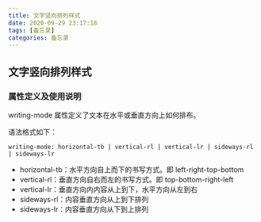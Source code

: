 ```yaml
---
title: 文字竖向排列样式
date: 2020-09-29 23:17:18
tags: [备忘录]
categories: 备忘录
---
```


## 文字竖向排列样式

### 属性定义及使用说明

writing-mode 属性定义了文本在水平或垂直方向上如何排布。

语法格式如下：

```
writing-mode: horizontal-tb | vertical-rl | vertical-lr | sideways-rl | sideways-lr
```

- horizontal-tb：水平方向自上而下的书写方式。即 left-right-top-bottom
- vertical-rl：垂直方向自右而左的书写方式。即 top-bottom-right-left
- vertical-lr：垂直方向内内容从上到下，水平方向从左到右
- sideways-rl：内容垂直方向从上到下排列
- sideways-lr：内容垂直方向从下到上排列